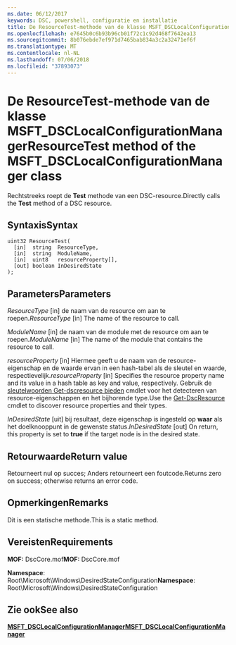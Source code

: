```yaml
---
ms.date: 06/12/2017
keywords: DSC, powershell, configuratie en installatie
title: De ResourceTest-methode van de klasse MSFT_DSCLocalConfigurationManager
ms.openlocfilehash: e7645b0c6b93b96cb01f72c1c92d468f7642ea13
ms.sourcegitcommit: 8b076ebde7ef971d7465bab834a3c2a32471ef6f
ms.translationtype: MT
ms.contentlocale: nl-NL
ms.lasthandoff: 07/06/2018
ms.locfileid: "37893073"
---
```

# <a name="resourcetest-method-of-the-msftdsclocalconfigurationmanager-class"></a><span data-ttu-id="776cb-103">De ResourceTest-methode van de klasse MSFT_DSCLocalConfigurationManager</span><span class="sxs-lookup"><span data-stu-id="776cb-103">ResourceTest method of the MSFT_DSCLocalConfigurationManager class</span></span>

<span data-ttu-id="776cb-104">Rechtstreeks roept de **Test** methode van een DSC-resource.</span><span class="sxs-lookup"><span data-stu-id="776cb-104">Directly calls the **Test** method of a DSC resource.</span></span>

## <a name="syntax"></a><span data-ttu-id="776cb-105">Syntaxis</span><span class="sxs-lookup"><span data-stu-id="776cb-105">Syntax</span></span>

```mof
uint32 ResourceTest(
  [in]  string  ResourceType,
  [in]  string  ModuleName,
  [in]  uint8   resourceProperty[],
  [out] boolean InDesiredState
);
```

## <a name="parameters"></a><span data-ttu-id="776cb-106">Parameters</span><span class="sxs-lookup"><span data-stu-id="776cb-106">Parameters</span></span>

<span data-ttu-id="776cb-107">*ResourceType* \[in\] de naam van de resource om aan te roepen.</span><span class="sxs-lookup"><span data-stu-id="776cb-107">*ResourceType* \[in\] The name of the resource to call.</span></span>

<span data-ttu-id="776cb-108">*ModuleName* \[in\] de naam van de module met de resource om aan te roepen.</span><span class="sxs-lookup"><span data-stu-id="776cb-108">*ModuleName* \[in\] The name of the module that contains the resource to call.</span></span>

<span data-ttu-id="776cb-109">*resourceProperty* \[in\] Hiermee geeft u de naam van de resource-eigenschap en de waarde ervan in een hash-tabel als de sleutel en waarde, respectievelijk.</span><span class="sxs-lookup"><span data-stu-id="776cb-109">*resourceProperty* \[in\] Specifies the resource property name and its value in a hash table as key and value, respectively.</span></span> <span data-ttu-id="776cb-110">Gebruik de [sleutelwoorden Get-dscresource bieden](/powershell/module/PSDesiredStateConfiguration/Get-DscResource) cmdlet voor het detecteren van resource-eigenschappen en het bijhorende type.</span><span class="sxs-lookup"><span data-stu-id="776cb-110">Use the [Get-DscResource](/powershell/module/PSDesiredStateConfiguration/Get-DscResource) cmdlet to discover resource properties and their types.</span></span>

<span data-ttu-id="776cb-111">*InDesiredState* \[uit\] bij resultaat, deze eigenschap is ingesteld op **waar** als het doelknooppunt in de gewenste status.</span><span class="sxs-lookup"><span data-stu-id="776cb-111">*InDesiredState* \[out\] On return, this property is set to **true** if the target node is in the desired state.</span></span>

## <a name="return-value"></a><span data-ttu-id="776cb-112">Retourwaarde</span><span class="sxs-lookup"><span data-stu-id="776cb-112">Return value</span></span>

<span data-ttu-id="776cb-113">Retourneert nul op succes; Anders retourneert een foutcode.</span><span class="sxs-lookup"><span data-stu-id="776cb-113">Returns zero on success; otherwise returns an error code.</span></span>

## <a name="remarks"></a><span data-ttu-id="776cb-114">Opmerkingen</span><span class="sxs-lookup"><span data-stu-id="776cb-114">Remarks</span></span>

<span data-ttu-id="776cb-115">Dit is een statische methode.</span><span class="sxs-lookup"><span data-stu-id="776cb-115">This is a static method.</span></span>

## <a name="requirements"></a><span data-ttu-id="776cb-116">Vereisten</span><span class="sxs-lookup"><span data-stu-id="776cb-116">Requirements</span></span>

<span data-ttu-id="776cb-117">**MOF:** DscCore.mof</span><span class="sxs-lookup"><span data-stu-id="776cb-117">**MOF:** DscCore.mof</span></span>

<span data-ttu-id="776cb-118">**Namespace**: Root\Microsoft\Windows\DesiredStateConfiguration</span><span class="sxs-lookup"><span data-stu-id="776cb-118">**Namespace**: Root\Microsoft\Windows\DesiredStateConfiguration</span></span>

## <a name="see-also"></a><span data-ttu-id="776cb-119">Zie ook</span><span class="sxs-lookup"><span data-stu-id="776cb-119">See also</span></span>

[<span data-ttu-id="776cb-120">**MSFT_DSCLocalConfigurationManager**</span><span class="sxs-lookup"><span data-stu-id="776cb-120">**MSFT_DSCLocalConfigurationManager**</span></span>](msft-dsclocalconfigurationmanager.md)